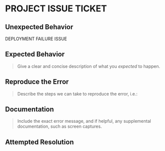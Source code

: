 # PROJECT ISSUE TICKET



## Unexpected Behavior

DEPLOYMENT FAILURE ISSUE

## Expected Behavior

> Give a clear and concise description of what you *expected* to happen.

## Reproduce the Error

> Describe the steps we can take to reproduce the error, i.e.:


## Documentation

> Include the exact error message, and if helpful, any supplemental documentation, such as screen captures.



## Attempted Resolution


